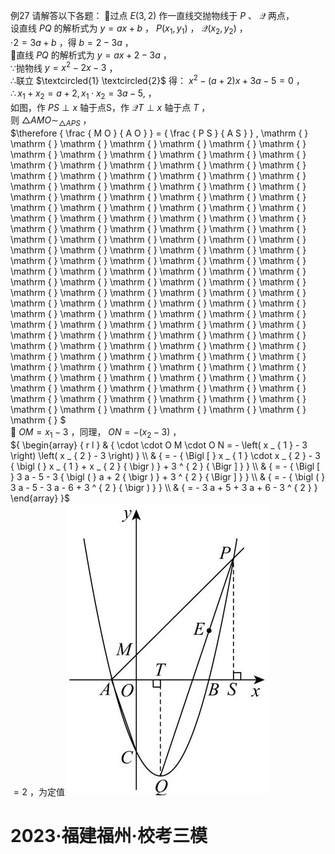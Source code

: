 例27 请解答以下各题：
过点 $E ( 3 , 2 )$ 作一直线交抛物线于 $P$ 、 $\mathcal { Q }$ 两点，  
设直线 $P Q$ 的解析式为 $y = a x + b$ ， $P ( x _ { 1 } , y _ { 1 } )$ ， $\mathcal { Q } ( x _ { 2 } , y _ { 2 } )$ ，  
$\cdot 2 = 3 a + b$ ，得 $b = 2 - 3 a$ ，  
直线 $P Q$ 的解析式为 $y = a x + 2 - 3 a$ ，  
∵抛物线 $y = x ^ { 2 } - 2 x - 3$ ，  
∴联立 $\textcircled{1} \textcircled{2}$ 得： $x ^ { 2 } - { \big ( } a + 2 { \big ) } x + 3 a - 5 = 0$ ，  
$\therefore x _ { 1 } + x _ { 2 } = a + 2 , x _ { 1 } \cdot x _ { 2 } = 3 a - 5 ,$ ，  
如图，作 $P S \perp x$ 轴于点S，作 $\mathcal { Q } T \perp x$ 轴于点 $T$ ，  
则 ${ \triangle A M O } { \sim } _ { \triangle A P S }$ ，  
$\therefore { \frac { M O } { A O } } = { \frac { P S } { A S } } , \mathrm { } \mathrm { } \mathrm { } \mathrm { } \mathrm { } \mathrm { } \mathrm { } \mathrm { } \mathrm { } \mathrm { } \mathrm { } \mathrm { } \mathrm { } \mathrm { } \mathrm { } \mathrm { } \mathrm { } \mathrm { } \mathrm { } \mathrm { } \mathrm { } \mathrm { } \mathrm { } \mathrm { } \mathrm { } \mathrm { } \mathrm { } \mathrm { } \mathrm { } \mathrm { } \mathrm { } \mathrm { } \mathrm { } \mathrm { } \mathrm { } \mathrm { } \mathrm { } \mathrm { } \mathrm { } \mathrm { } \mathrm { } \mathrm { } \mathrm { } \mathrm { } \mathrm { } \mathrm { } \mathrm { } \mathrm { } \mathrm { } \mathrm { } \mathrm { } \mathrm { } \mathrm { } \mathrm { } \mathrm { } \mathrm { } \mathrm { } \mathrm { } \mathrm { } \mathrm { } \mathrm { } \mathrm { } \mathrm { } \mathrm { } \mathrm { } \mathrm { } \mathrm { } \mathrm { } \mathrm { } \mathrm { } \mathrm { } \mathrm { } \mathrm { } \mathrm { } \mathrm { } \mathrm { } \mathrm { } \mathrm { } \mathrm { } \mathrm { } \mathrm { } \mathrm { } \mathrm { } \mathrm { } \mathrm { } \mathrm { } \mathrm { } \mathrm { } \mathrm { } \mathrm { } \mathrm { } \mathrm { } \mathrm { } \mathrm { } \mathrm { } \mathrm { } \mathrm { } \mathrm { } \mathrm { } \mathrm { } \mathrm { } \mathrm { } \mathrm { } \mathrm { } \mathrm { } \mathrm { } \mathrm { } \mathrm { } \mathrm { } \mathrm { } \mathrm { } \mathrm { } \mathrm { } \mathrm { } \mathrm { } \mathrm { } \mathrm { } \mathrm { } \mathrm { } \mathrm { } \mathrm { } \mathrm { } \mathrm { } \mathrm { } \mathrm { } \mathrm { } \mathrm { } \mathrm { } \mathrm { } \mathrm { } \mathrm { } \mathrm { } \mathrm { } \mathrm { } \mathrm { } \mathrm { } \mathrm { } \mathrm { } \mathrm { } \mathrm { } \mathrm { } \mathrm { } \mathrm { } \mathrm { } \mathrm { } \mathrm { } \mathrm { } \mathrm { } \mathrm { } \mathrm { } \mathrm { } \mathrm { } \mathrm { } \mathrm { } \mathrm { } \mathrm { } \mathrm { } \mathrm { } $   
 $O M = x _ { 1 } - 3$ ，同理， $O N = - ( x _ { 2 } - 3 )$ ，  
${ \begin{array} { r l } & { \cdot \cdot O M \cdot O N = - \left( x _ { 1 } - 3 \right) \left( x _ { 2 } - 3 \right) } \\ & { = - { \Bigl [ } x _ { 1 } \cdot x _ { 2 } - 3 { \bigl ( } x _ { 1 } + x _ { 2 } { \bigr ) } + 3 ^ { 2 } { \Bigr ] } } \\ & { = - { \Bigl [ } 3 a - 5 - 3 { \bigl ( } a + 2 { \bigr ) } + 3 ^ { 2 } { \Bigr ] } } \\ & { = - { \bigl ( } 3 a - 5 - 3 a - 6 + 3 ^ { 2 } { \bigr ) } } \\ & { = - 3 a + 5 + 3 a + 6 - 3 ^ { 2 } } \end{array} }$   
$= 2$ ，为定值
![](<../../qs_image_DB/专题3-1_二次函数中的10类定值、定点问题（解析版）/e82b03738fc65c41d96065c4328aa0c908e7da4085bbff850bef62ab6304341c.jpg>)
# 2023·福建福州·校考三模
